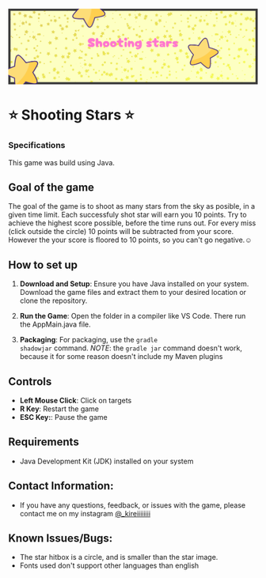![alt text](https://github.com/kireiiiiiiii/ShootingStars/blob/master/Resources/banner.png?raw=true)

# ⭐️ Shooting Stars ⭐️

### Specifications
This game was build using Java.

## Goal of the game
The goal of the game is to shoot as many stars from the sky as posible, in a given time limit. Each successfuly shot star will earn you 10 points. Try to achieve the highest score possible, before the time runs out. For every miss (click outside the circle) 10 points will be subtracted from your score. However the your score is floored to 10 points, so you can't go negative.☺️

## How to set up
1. **Download and Setup**: Ensure you have Java installed on your system. Download the game files and extract them to your desired location or clone the repository.
   
2. **Run the Game**: Open the folder in a compiler like VS Code. There run the AppMain.java file.
   
4. **Packaging**: For packaging, use the <code>gradle shadowjar</code> command.
   *NOTE*: the <code>gradle jar</code> command doesn't work, because it for some reason doesn't include my Maven plugins 

## Controls
- **Left Mouse Click**: Click on targets
- **R Key**: Restart the game
- **ESC Key:**: Pause the game

## Requirements
- Java Development Kit (JDK) installed on your system

## Contact Information:
- If you have any questions, feedback, or issues with the game, please contact me on my instagram [@_kireiiiiiiii](https://www.instagram.com/_kireiiiiiiii)

## Known Issues/Bugs:
- The star hitbox is a circle, and is smaller than the star image.
- Fonts used don't support other languages than english
